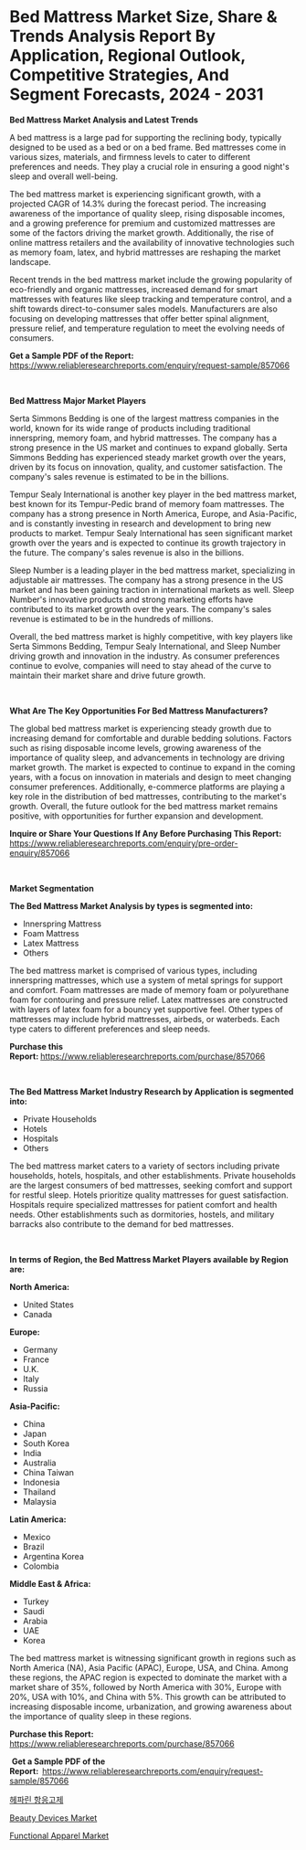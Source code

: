 <p><h1>Bed Mattress Market Size, Share & Trends Analysis Report By Application, Regional Outlook, Competitive Strategies, And Segment Forecasts, 2024 - 2031</h1></p><p><strong>Bed Mattress Market Analysis and Latest Trends</strong></p>
<p><p>A bed mattress is a large pad for supporting the reclining body, typically designed to be used as a bed or on a bed frame. Bed mattresses come in various sizes, materials, and firmness levels to cater to different preferences and needs. They play a crucial role in ensuring a good night's sleep and overall well-being.</p><p>The bed mattress market is experiencing significant growth, with a projected CAGR of 14.3% during the forecast period. The increasing awareness of the importance of quality sleep, rising disposable incomes, and a growing preference for premium and customized mattresses are some of the factors driving the market growth. Additionally, the rise of online mattress retailers and the availability of innovative technologies such as memory foam, latex, and hybrid mattresses are reshaping the market landscape.</p><p>Recent trends in the bed mattress market include the growing popularity of eco-friendly and organic mattresses, increased demand for smart mattresses with features like sleep tracking and temperature control, and a shift towards direct-to-consumer sales models. Manufacturers are also focusing on developing mattresses that offer better spinal alignment, pressure relief, and temperature regulation to meet the evolving needs of consumers.</p></p>
<p><strong>Get a Sample PDF of the Report:&nbsp;</strong> <a href="https://www.reliableresearchreports.com/enquiry/request-sample/857066">https://www.reliableresearchreports.com/enquiry/request-sample/857066</a></p>
<p>&nbsp;</p>
<p><strong>Bed Mattress Major Market Players</strong></p>
<p><p>Serta Simmons Bedding is one of the largest mattress companies in the world, known for its wide range of products including traditional innerspring, memory foam, and hybrid mattresses. The company has a strong presence in the US market and continues to expand globally. Serta Simmons Bedding has experienced steady market growth over the years, driven by its focus on innovation, quality, and customer satisfaction. The company's sales revenue is estimated to be in the billions.</p><p>Tempur Sealy International is another key player in the bed mattress market, best known for its Tempur-Pedic brand of memory foam mattresses. The company has a strong presence in North America, Europe, and Asia-Pacific, and is constantly investing in research and development to bring new products to market. Tempur Sealy International has seen significant market growth over the years and is expected to continue its growth trajectory in the future. The company's sales revenue is also in the billions.</p><p>Sleep Number is a leading player in the bed mattress market, specializing in adjustable air mattresses. The company has a strong presence in the US market and has been gaining traction in international markets as well. Sleep Number's innovative products and strong marketing efforts have contributed to its market growth over the years. The company's sales revenue is estimated to be in the hundreds of millions.</p><p>Overall, the bed mattress market is highly competitive, with key players like Serta Simmons Bedding, Tempur Sealy International, and Sleep Number driving growth and innovation in the industry. As consumer preferences continue to evolve, companies will need to stay ahead of the curve to maintain their market share and drive future growth.</p></p>
<p>&nbsp;</p>
<p><strong>What Are The Key Opportunities For Bed Mattress Manufacturers?</strong></p>
<p><p>The global bed mattress market is experiencing steady growth due to increasing demand for comfortable and durable bedding solutions. Factors such as rising disposable income levels, growing awareness of the importance of quality sleep, and advancements in technology are driving market growth. The market is expected to continue to expand in the coming years, with a focus on innovation in materials and design to meet changing consumer preferences. Additionally, e-commerce platforms are playing a key role in the distribution of bed mattresses, contributing to the market's growth. Overall, the future outlook for the bed mattress market remains positive, with opportunities for further expansion and development.</p></p>
<p><strong>Inquire or Share Your Questions If Any Before Purchasing This Report:</strong> <a href="https://www.reliableresearchreports.com/enquiry/pre-order-enquiry/857066">https://www.reliableresearchreports.com/enquiry/pre-order-enquiry/857066</a></p>
<p>&nbsp;</p>
<p><strong>Market Segmentation</strong></p>
<p><strong>The Bed Mattress Market Analysis by types is segmented into:</strong></p>
<p><ul><li>Innerspring Mattress</li><li>Foam Mattress</li><li>Latex Mattress</li><li>Others</li></ul></p>
<p><p>The bed mattress market is comprised of various types, including innerspring mattresses, which use a system of metal springs for support and comfort. Foam mattresses are made of memory foam or polyurethane foam for contouring and pressure relief. Latex mattresses are constructed with layers of latex foam for a bouncy yet supportive feel. Other types of mattresses may include hybrid mattresses, airbeds, or waterbeds. Each type caters to different preferences and sleep needs.</p></p>
<p><strong>Purchase this Report:&nbsp;</strong><a href="https://www.reliableresearchreports.com/purchase/857066">https://www.reliableresearchreports.com/purchase/857066</a></p>
<p>&nbsp;</p>
<p><strong>The Bed Mattress Market Industry Research by Application is segmented into:</strong></p>
<p><ul><li>Private Households</li><li>Hotels</li><li>Hospitals</li><li>Others</li></ul></p>
<p><p>The bed mattress market caters to a variety of sectors including private households, hotels, hospitals, and other establishments. Private households are the largest consumers of bed mattresses, seeking comfort and support for restful sleep. Hotels prioritize quality mattresses for guest satisfaction. Hospitals require specialized mattresses for patient comfort and health needs. Other establishments such as dormitories, hostels, and military barracks also contribute to the demand for bed mattresses.</p></p>
<p>&nbsp;</p>
<p><strong>In terms of Region, the Bed Mattress Market Players available by Region are:</strong></p>
<p>
    <p> <strong> North America: </strong>
        <ul>
            <li>United States</li>
            <li>Canada</li>
        </ul>
        </p> 
    <p> <strong> Europe: </strong>
        <ul>
            <li>Germany</li>
            <li>France</li>
            <li>U.K.</li>
            <li>Italy</li>
            <li>Russia</li>
        </ul>
        </p> 
    <p> <strong> Asia-Pacific: </strong>
        <ul>
            <li>China</li>
            <li>Japan</li>
            <li>South Korea</li>
            <li>India</li>
            <li>Australia</li>
            <li>China Taiwan</li>
            <li>Indonesia</li>
            <li>Thailand</li>
            <li>Malaysia</li>
        </ul>
        </p> 
    <p> <strong> Latin America: </strong>
        <ul>
            <li>Mexico</li>
            <li>Brazil</li>
            <li>Argentina Korea</li>
            <li>Colombia</li>
        </ul>
        </p> 
    <p> <strong> Middle East & Africa: </strong>
        <ul>
            <li>Turkey</li>
            <li>Saudi</li>
            <li>Arabia</li>
            <li>UAE</li>
            <li>Korea</li>
        </ul>
    </p>
    </p>
<p><p>The bed mattress market is witnessing significant growth in regions such as North America (NA), Asia Pacific (APAC), Europe, USA, and China. Among these regions, the APAC region is expected to dominate the market with a market share of 35%, followed by North America with 30%, Europe with 20%, USA with 10%, and China with 5%. This growth can be attributed to increasing disposable income, urbanization, and growing awareness about the importance of quality sleep in these regions.</p></p>
<p><strong>Purchase this Report: </strong><a href="https://www.reliableresearchreports.com/purchase/857066">https://www.reliableresearchreports.com/purchase/857066</a></p>
<p>&nbsp;<strong>Get a Sample PDF of the Report:&nbsp;&nbsp;</strong><a href="https://www.reliableresearchreports.com/enquiry/request-sample/857066">https://www.reliableresearchreports.com/enquiry/request-sample/857066</a></p>
<p><strong></strong></p>
<p><p><a href="https://medium.com/@waynegibson1959/%ED%97%A4%ED%8C%8C%EB%A6%B0-%ED%95%AD%EC%9D%91%EA%B3%A0%EC%A0%9C-%EC%8B%9C%EC%9E%A5-%EA%B7%9C%EB%AA%A8-cagr-%ED%8A%B8%EB%A0%8C%EB%93%9C-2024-2030-f4a8aa26a144">헤파린 항응고제</a></p><p><a href="https://github.com/dimitrishawkinswaynenp91rgz/Market-Research-Report-List-1/blob/main/beauty-devices-market.md">Beauty Devices Market</a></p><p><a href="https://github.com/changoleonlaverguenzanoexiste/Market-Research-Report-List-2/blob/main/functional-apparel-market.md">Functional Apparel Market</a></p></p>